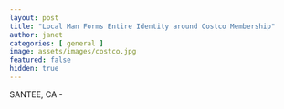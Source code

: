 ```yaml
---
layout: post
title: "Local Man Forms Entire Identity around Costco Membership"
author: janet
categories: [ general ]
image: assets/images/costco.jpg
featured: false
hidden: true
---
```


SANTEE, CA - 